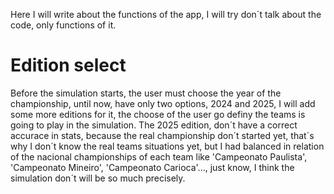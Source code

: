 Here I will write about the functions of the app, I will try don´t talk about the code, only functions of it.
# Edition select
Before the simulation starts, the user must choose the year of the championship, until now, have only two options, 2024 and 2025, I will add some more editions for it, the choose of the user go definy the teams is going to play in the simulation.
The 2025 edition, don´t have a correct accurace in stats, because the real championship don´t started yet, that´s why I don´t know the real teams situations yet, but I had balanced in relation of the nacional championships of each team like 'Campeonato Paulista', 'Campeonato Mineiro', 'Campeonato Carioca'..., just know, I think the simulation don´t will be so much precisely.
